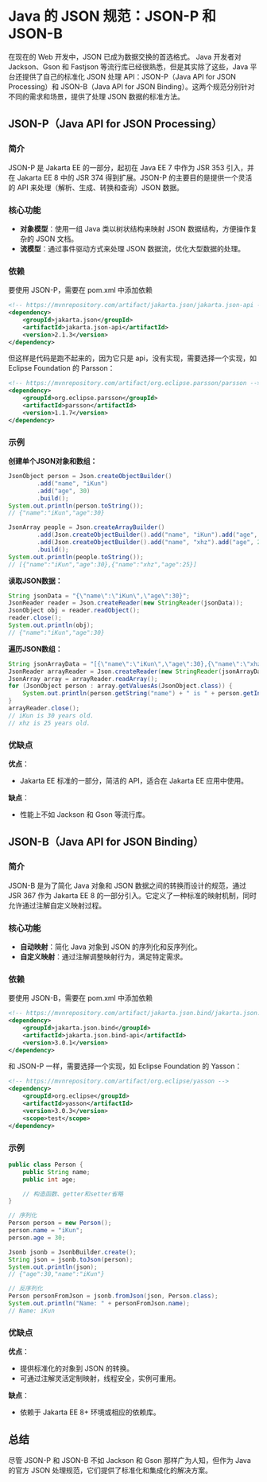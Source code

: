 # Java 的 JSON 规范：JSON-P 和 JSON-B

在现在的 Web 开发中，JSON 已成为数据交换的首选格式。 Java 开发者对 Jackson、Gson 和 Fastjson 等流行库已经很熟悉，但是其实除了这些，Java 平台还提供了自己的标准化 JSON 处理 API：JSON-P（Java API for JSON Processing）和 JSON-B（Java API for JSON Binding）。这两个规范分别针对不同的需求和场景，提供了处理 JSON 数据的标准方法。

## JSON-P（Java API for JSON Processing）

### 简介

JSON-P 是 Jakarta EE 的一部分，起初在 Java EE 7 中作为 JSR 353 引入，并在 Jakarta EE 8 中的 JSR 374 得到扩展。JSON-P 的主要目的是提供一个灵活的 API 来处理（解析、生成、转换和查询）JSON 数据。

### 核心功能

- **对象模型**：使用一组 Java 类以树状结构来映射 JSON 数据结构，方便操作复杂的 JSON 文档。
- **流模型**：通过事件驱动方式来处理 JSON 数据流，优化大型数据的处理。

### 依赖

要使用 JSON-P，需要在 pom.xml 中添加依赖
```xml
<!-- https://mvnrepository.com/artifact/jakarta.json/jakarta.json-api -->
<dependency>
    <groupId>jakarta.json</groupId>
    <artifactId>jakarta.json-api</artifactId>
    <version>2.1.3</version>
</dependency>
```

但这样是代码是跑不起来的，因为它只是 api，没有实现，需要选择一个实现，如 Eclipse Foundation 的 Parsson：

```xml
<!-- https://mvnrepository.com/artifact/org.eclipse.parsson/parsson -->
<dependency>
    <groupId>org.eclipse.parsson</groupId>
    <artifactId>parsson</artifactId>
    <version>1.1.7</version>
</dependency>
```

### 示例

**创建单个JSON对象和数组：**

```java
JsonObject person = Json.createObjectBuilder()
        .add("name", "iKun")
        .add("age", 30)
        .build();
System.out.println(person.toString());
// {"name":"iKun","age":30}

JsonArray people = Json.createArrayBuilder()
        .add(Json.createObjectBuilder().add("name", "iKun").add("age", 30))
        .add(Json.createObjectBuilder().add("name", "xhz").add("age", 25))
        .build();
System.out.println(people.toString());
// [{"name":"iKun","age":30},{"name":"xhz","age":25}]
```

**读取JSON数据：**

```java
String jsonData = "{\"name\":\"iKun\",\"age\":30}";
JsonReader reader = Json.createReader(new StringReader(jsonData));
JsonObject obj = reader.readObject();
reader.close();
System.out.println(obj);
// {"name":"iKun","age":30}
```

**遍历JSON数组：**

```java
String jsonArrayData = "[{\"name\":\"iKun\",\"age\":30},{\"name\":\"xhz\",\"age\":25}]";
JsonReader arrayReader = Json.createReader(new StringReader(jsonArrayData));
JsonArray array = arrayReader.readArray();
for (JsonObject person : array.getValuesAs(JsonObject.class)) {
    System.out.println(person.getString("name") + " is " + person.getInt("age") + " years old.");
}
arrayReader.close();
// iKun is 30 years old.
// xhz is 25 years old.
```

### 优缺点

**优点**：

- Jakarta EE 标准的一部分，简洁的 API，适合在 Jakarta EE 应用中使用。

**缺点**：

- 性能上不如 Jackson 和 Gson 等流行库。


## JSON-B（Java API for JSON Binding）

### 简介

JSON-B 是为了简化 Java 对象和 JSON 数据之间的转换而设计的规范，通过 JSR 367 作为 Jakarta EE 8 的一部分引入。它定义了一种标准的映射机制，同时允许通过注解自定义映射过程。

### 核心功能

- **自动映射**：简化 Java 对象到 JSON 的序列化和反序列化。
- **自定义映射**：通过注解调整映射行为，满足特定需求。

### 依赖

要使用 JSON-B，需要在 pom.xml 中添加依赖

```xml
<!-- https://mvnrepository.com/artifact/jakarta.json.bind/jakarta.json.bind-api -->
<dependency>
    <groupId>jakarta.json.bind</groupId>
    <artifactId>jakarta.json.bind-api</artifactId>
    <version>3.0.1</version>
</dependency>
```

和 JSON-P 一样，需要选择一个实现，如 Eclipse Foundation 的 Yasson：

```xml
<!-- https://mvnrepository.com/artifact/org.eclipse/yasson -->
<dependency>
    <groupId>org.eclipse</groupId>
    <artifactId>yasson</artifactId>
    <version>3.0.3</version>
    <scope>test</scope>
</dependency>
```

### 示例

```java
public class Person {
    public String name;
    public int age;

    // 构造函数、getter和setter省略
}

// 序列化
Person person = new Person();
person.name = "iKun";
person.age = 30;

Jsonb jsonb = JsonbBuilder.create();
String json = jsonb.toJson(person);
System.out.println(json);
// {"age":30,"name":"iKun"}

// 反序列化
Person personFromJson = jsonb.fromJson(json, Person.class);
System.out.println("Name: " + personFromJson.name);
// Name: iKun
```

### 优缺点

**优点**：

- 提供标准化的对象到 JSON 的转换。
- 可通过注解灵活定制映射，线程安全，实例可重用。

**缺点**：
- 依赖于 Jakarta EE 8+ 环境或相应的依赖库。

## 总结
尽管 JSON-P 和 JSON-B 不如 Jackson 和 Gson 那样广为人知，但作为 Java 的官方 JSON 处理规范，它们提供了标准化和集成化的解决方案。
